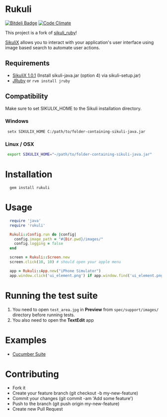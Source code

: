 # Rukuli

[![Bitdeli Badge](https://d2weczhvl823v0.cloudfront.net/andreanastacio/rukuli/trend.png)](https://bitdeli.com/free "Bitdeli Badge")
[![Code Climate](https://codeclimate.com/github/andreanastacio/Rukuli.png)](https://codeclimate.com/github/andreanastacio/Rukuli)

This project is a fork of [sikuli_ruby](https://github.com/chaslemley/sikuli_ruby)!

[SikuliX](http://www.sikulix.com/) allows you to interact with your application's user interface using image based search to automate user actions.

## Requirements

* [SikuliX 1.0.1](https://launchpad.net/sikuli/+download) (Install sikuli-java.jar (option 4) via sikuli-setup.jar)
* [JRuby](http://jruby.org/download) or ```rvm install jruby```

## Compatibility

Make sure to set SIKULIX_HOME to the Sikuli installation directory.

### Windows

```
 setx SIKULIX_HOME C:/path/to/folder-containing-sikuli-java.jar
```

### Linux / OSX
```bash
 export SIKULIX_HOME="~/path/to/folder-containing-sikuli-java.jar"
```

# Installation
```
  gem install rukuli
```

# Usage

```ruby
  require 'java'
  require 'rukuli'

  Rukuli::Config.run do |config|
    config.image_path = "#{Dir.pwd}/images/"
    config.logging = false
  end

  screen = Rukuli::Screen.new
  screen.click(10, 10) # should open your apple menu

  app = Rukuli::App.new("iPhone Simulator")
  app.window.click('ui_element.png') if app.window.find('ui_element.png')
```

# Running the test suite

1. You need to open `test_area.jpg` in **Preview** from `spec/support/images/` directory
before running tests.
2. You also need to open the **TextEdit** app

# Examples

* [Cucumber Suite](https://github.com/chaslemley/cucumber_sikuli)

# Contributing

* Fork it
* Create your feature branch (git checkout -b my-new-feature)
* Commit your changes (git commit -am 'Add some feature')
* Push to the branch (git push origin my-new-feature)
* Create new Pull Request
